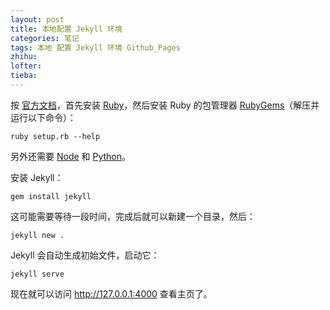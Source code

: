 ```yaml
---
layout: post
title: 本地配置 Jekyll 环境
categories: 笔记
tags: 本地 配置 Jekyll 环境 Github_Pages
zhihu: 
lofter: 
tieba: 
---
```


按 [官方文档](https://jekyllcn.com/docs/installation/)，首先安装 [Ruby](https://www.ruby-lang.org/en/downloads/)，然后安装 Ruby 的包管理器 [RubyGems](https://rubygems.org/pages/download)（解压并运行以下命令）：

```
ruby setup.rb --help
```

另外还需要 [Node](https://nodejs.org/en/) 和 [Python](https://www.python.org/downloads/)。

安装 Jekyll：

```
gem install jekyll
```

这可能需要等待一段时间，完成后就可以新建一个目录，然后：

```
jekyll new .
```

Jekyll 会自动生成初始文件，启动它：

```
jekyll serve
```

现在就可以访问 <http://127.0.0.1:4000> 查看主页了。